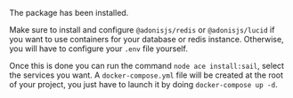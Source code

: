 The package has been installed.

Make sure to install and configure `@adonisjs/redis` or `@adonisjs/lucid` if you want to use containers for your database or redis instance.
Otherwise, you will have to configure your `.env` file yourself.

Once this is done you can run the command `node ace install:sail`, select the services you want. A `docker-compose.yml` file will be created at the root of your project, you just have to launch it by doing `docker-compose up -d`.
